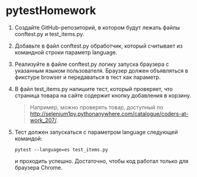 # pytestHomework

1) Создайте GitHub-репозиторий, в котором будут лежать файлы conftest.py и test_items.py.
2) Добавьте в файл conftest.py обработчик, который считывает из командной строки параметр language.
3) Реализуйте в файле conftest.py логику запуска браузера с указанным языком пользователя. Браузер должен объявляться в фикстуре browser и передаваться в тест как параметр.
4) В файл test_items.py напишите тест, который проверяет, что страница товара на сайте содержит кнопку добавления в корзину.

   > Например, можно проверять товар, доступный по http://selenium1py.pythonanywhere.com/catalogue/coders-at-work_207/.
6) Тест должен запускаться с параметром language следующей командой:
	~~~
	pytest --language=es test_items.py
	~~~
	и проходить успешно. Достаточно, чтобы код работал только для браузера Сhrome.
